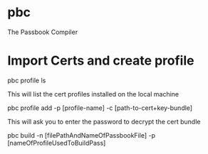 # pbc
The Passbook Compiler

# Import Certs and create profile

pbc profile ls

This will list the cert profiles installed on the local machine

pbc profile add -p [profile-name] -c [path-to-cert+key-bundle]

This will ask you to enter the password to decrypt the cert bundle


pbc build -n [filePathAndNameOfPassbookFile] -p [nameOfProfileUsedToBuildPass]
